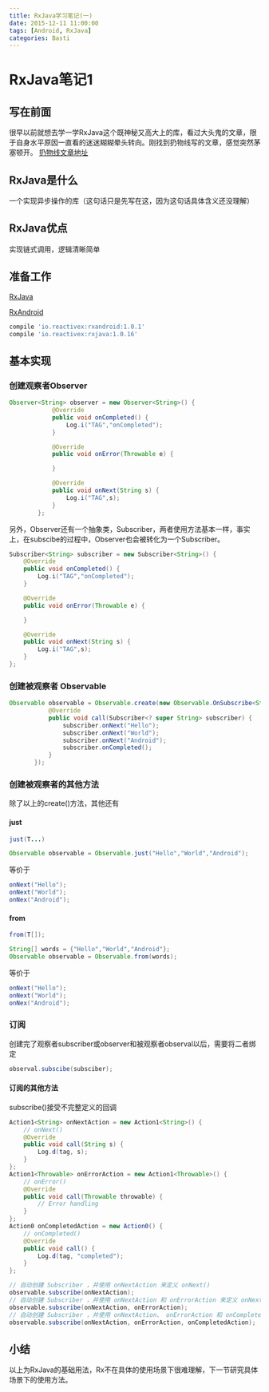 ```yaml
---
title: RxJava学习笔记(一)
date: 2015-12-11 11:00:00
tags: [Android, RxJava]
categories: Basti
---
```

# RxJava笔记1

## 写在前面
很早以前就想去学一学RxJava这个既神秘又高大上的库，看过大头鬼的文章，限于自身水平原因一直看的迷迷糊糊晕头转向。刚找到扔物线写的文章，感觉突然茅塞顿开。 [扔物线文章地址](http://gank.io/post/560e15be2dca930e00da1083#toc_5)

## RxJava是什么
一个实现异步操作的库（这句话只是先写在这，因为这句话具体含义还没理解）

## RxJava优点
实现链式调用，逻辑清晰简单

## 准备工作
[RxJava](https://github.com/ReactiveX/RxJava)

[RxAndroid](https://github.com/ReactiveX/RxAndroid)

```gradle
compile 'io.reactivex:rxandroid:1.0.1'
compile 'io.reactivex:rxjava:1.0.16'
```


## 基本实现
### 创建观察者Observer
```Java
Observer<String> observer = new Observer<String>() {
            @Override
            public void onCompleted() {
                Log.i("TAG","onCompleted");
            }

            @Override
            public void onError(Throwable e) {

            }

            @Override
            public void onNext(String s) {
                Log.i("TAG",s);
            }
        };
```
另外，Observer还有一个抽象类，Subscriber，两者使用方法基本一样，事实上，在subscibe的过程中，Observer也会被转化为一个Subscriber。
```Java
Subscriber<String> subscriber = new Subscriber<String>() {
    @Override
    public void onCompleted() {
        Log.i("TAG","onCompleted");
    }

    @Override
    public void onError(Throwable e) {

    }

    @Override
    public void onNext(String s) {
        Log.i("TAG",s);
    }
};
```
### 创建被观察者 Observable
```Java
Observable observable = Observable.create(new Observable.OnSubscribe<String>() {
           @Override
           public void call(Subscriber<? super String> subscriber) {
               subscriber.onNext("Hello");
               subscriber.onNext("World");
               subscriber.onNext("Android");
               subscriber.onCompleted();
           }
       });
```

### 创建被观察者的其他方法
除了以上的create()方法，其他还有

#### just
```Java
just(T...)
```
```Java
Observable observable = Observable.just("Hello","World","Android");
```
等价于
```Java
onNext("Hello");
onNext("World");
onNex("Android");
```

#### from
```Java
from(T[]);
```
```Java
String[] words = {"Hello","World","Android"};
Observable observable = Observable.from(words);
```
等价于
```Java
onNext("Hello");
onNext("World");
onNex("Android");
```

### 订阅
创建完了观察者subscriber或observer和被观察者observal以后，需要将二者绑定
```Java
observal.subscibe(subsciber);
```
#### 订阅的其他方法
subscribe()接受不完整定义的回调
```Java
Action1<String> onNextAction = new Action1<String>() {
    // onNext()
    @Override
    public void call(String s) {
        Log.d(tag, s);
    }
};
Action1<Throwable> onErrorAction = new Action1<Throwable>() {
    // onError()
    @Override
    public void call(Throwable throwable) {
        // Error handling
    }
};
Action0 onCompletedAction = new Action0() {
    // onCompleted()
    @Override
    public void call() {
        Log.d(tag, "completed");
    }
};

// 自动创建 Subscriber ，并使用 onNextAction 来定义 onNext()
observable.subscribe(onNextAction);
// 自动创建 Subscriber ，并使用 onNextAction 和 onErrorAction 来定义 onNext() 和 onError()
observable.subscribe(onNextAction, onErrorAction);
// 自动创建 Subscriber ，并使用 onNextAction、 onErrorAction 和 onCompletedAction 来定义 onNext()、 onError() 和 onCompleted()
observable.subscribe(onNextAction, onErrorAction, onCompletedAction);
```

## 小结
以上为RxJava的基础用法，Rx不在具体的使用场景下很难理解，下一节研究具体场景下的使用方法。
